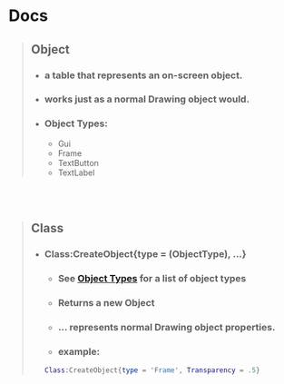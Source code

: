 # Docs

> ## Object
> - ### a table that represents an on-screen object.
> - ### works just as a normal Drawing object would.
> - ### Object Types:
>     - Gui
>     - Frame
>     - TextButton
>     - TextLabel

<br>
</br>

> ## Class
> 
> - ### Class:CreateObject{type = <string> (ObjectType), ...}
>    - ### See [Object Types](https://github.com/TechHog8984/Drawing-API-Helper/blob/main/docs/documentation.md#object-types) for a list of object types
>    - ### Returns a new Object
>    - ### ... represents normal Drawing object properties.
>    - ### example:
>    ```lua
>    Class:CreateObject{type = 'Frame', Transparency = .5}
>    ```
